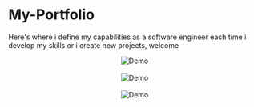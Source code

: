 # My-Portfolio
Here's where i define my capabilities as a software engineer each time i develop my skills or i create new projects, welcome
<div align="center">
  <img src="https://github.com/blackcolver88/My-Portfolio/assets/117341508/a8af10cd-1534-47f8-a3c7-0c241b16906a" alt="Demo">
</div>
<br>
<div align="center">
  <img src="https://github.com/blackcolver88/My-Portfolio/assets/7630f61c-50dd-4c20-8a0b-273eb3664065" alt="Demo">
</div>
<br>
<div align="center">
  <img src="https://github.com/blackcolver88/My-Portfolio/assets/117341508/e598f17a-f899-4bd8-ad86-97a36fb44dc4" alt="Demo">
</div>

